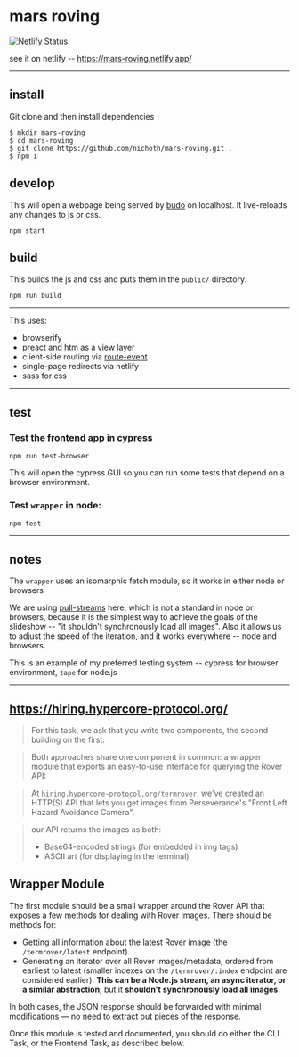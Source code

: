 # mars roving

[![Netlify Status](https://api.netlify.com/api/v1/badges/d02eb622-335a-430a-aa60-a3b739ce53cd/deploy-status)](https://app.netlify.com/sites/mars-roving/deploys)

see it on netlify -- https://mars-roving.netlify.app/

--------------------------------

## install
Git clone and then install dependencies

```
$ mkdir mars-roving
$ cd mars-roving
$ git clone https://github.com/nichoth/mars-roving.git .
$ npm i
```

## develop
This will open a webpage being served by [budo](https://www.npmjs.com/package/budo) on localhost. It live-reloads any changes to js or css.

```
npm start
```

## build
This builds the js and css and puts them in the `public/` directory.
```
npm run build
```

-------------------------

This uses:

* browserify
* [preact](https://preactjs.com/) and [htm](https://www.npmjs.com/package/htm) as a view layer
* client-side routing via [route-event](https://github.com/nichoth/route-event)
* single-page redirects via netlify
* sass for css


---------------------------------------------------------

## test

### Test the frontend app in [cypress](https://www.cypress.io/)
```
npm run test-browser
```
This will open the cypress GUI so you can run some tests that depend on a browser environment.

### Test `wrapper` in node:
```
npm test
```

------------------------------------

## notes

The `wrapper` uses an isomarphic fetch module, so it works in either node or browsers

We are using [pull-streams](https://pull-stream.github.io/) here, which is not a standard in node or browsers, because it is the simplest way to achieve the goals of the slideshow -- "it shouldn't synchronously load all images". Also it allows us to adjust the speed of the iteration, and it works everywhere -- node and browsers.

This is an example of my preferred testing system -- cypress for browser environment, `tape` for node.js



--------------------



## https://hiring.hypercore-protocol.org/

> For this task, we ask that you write two components, the second building on the first.

> Both approaches share one component in common: a wrapper module that exports an easy-to-use interface for querying the Rover API:

> At `hiring.hypercore-protocol.org/termrover`, we've created an HTTP(S) API that lets you get images from Perseverance's "Front Left Hazard Avoidance Camera".

>  our API returns the images as both:
> * Base64-encoded strings (for embedded in img tags)
> * ASCII art (for displaying in the terminal)

## Wrapper Module

The first module should be a small wrapper around the Rover API that exposes a few methods for dealing with Rover images. There should be methods for:

* Getting all information about the latest Rover image (the `/termrover/latest` endpoint).
* Generating an iterator over all Rover images/metadata, ordered from earliest to latest (smaller indexes on the `/termrover/:index` endpoint are considered earlier). **This can be a Node.js stream, an async iterator, or a similar abstraction**, but it **shouldn't synchronously load all images**.

In both cases, the JSON response should be forwarded with minimal modifications — no need to extract out pieces of the response.

Once this module is tested and documented, you should do either the CLI Task, or the Frontend Task, as described below.

